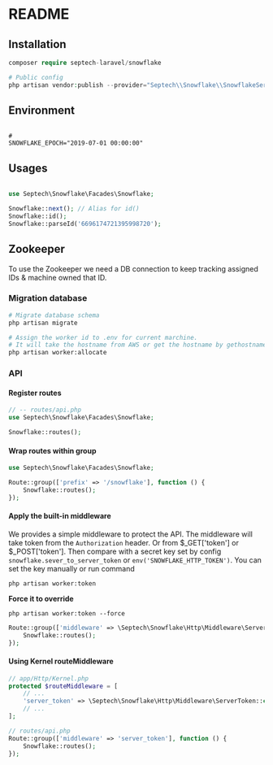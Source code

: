# README

## Installation

```php
composer require septech-laravel/snowflake

# Public config
php artisan vendor:publish --provider="Septech\\Snowflake\\SnowflakeServiceProvider"
```

## Environment

```

# 
SNOWFLAKE_EPOCH="2019-07-01 00:00:00"

```

## Usages

```php

use Septech\Snowflake\Facades\Snowflake;

Snowflake::next(); // Alias for id()
Snowflake::id();
Snowflake::parseId('6696174721395998720');

```

## Zookeeper

To use the Zookeeper we need a DB connection to keep tracking assigned IDs & machine owned that ID.

### Migration database

```sh
# Migrate database schema
php artisan migrate

# Assign the worker id to .env for current marchine.
# It will take the hostname from AWS or get the hostname by gethostname()
php artisan worker:allocate
```

### API


#### Register routes

```php
// -- routes/api.php
use Septech\Snowflake\Facades\Snowflake;

Snowflake::routes();
```

#### Wrap routes within group

```php
use Septech\Snowflake\Facades\Snowflake;

Route::group(['prefix' => '/snowflake'], function () {
    Snowflake::routes();
});

```

#### Apply the built-in middleware

We provides a simple middleware to protect the API. The middleware will take token from the `Authorization` header. Or from $_GET['token'] or $_POST['token']. Then compare with a secret key set by config `snowflake.sever_to_server_token` or `env('SNOWFLAKE_HTTP_TOKEN')`. You can set the key manually or run command

```
php artisan worker:token
```

**Force it to override**
```
php artisan worker:token --force
```

```php
Route::group(['middleware' => \Septech\Snowflake\Http\Middleware\ServerToken::class], function () {
    Snowflake::routes();
});

```

#### Using Kernel routeMiddleware

```php
// app/Http/Kernel.php
protected $routeMiddleware = [
    // ...
    'server_token' => \Septech\Snowflake\Http\Middleware\ServerToken::class
    // ...
];

// routes/api.php
Route::group(['middleware' => 'server_token'], function () {
    Snowflake::routes();
});
```
